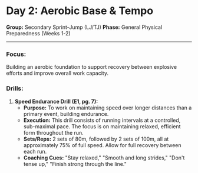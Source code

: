 # Day 2: Aerobic Base & Tempo

**Group:** Secondary Sprint-Jump (LJ/TJ)
**Phase:** General Physical Preparedness (Weeks 1-2)

---

### Focus:
Building an aerobic foundation to support recovery between explosive efforts and improve overall work capacity.

### Drills:

1.  **Speed Endurance Drill (E1, pg. 7):**
    *   **Purpose:** To work on maintaining speed over longer distances than a primary event, building endurance.
    *   **Execution:** This drill consists of running intervals at a controlled, sub-maximal pace. The focus is on maintaining relaxed, efficient form throughout the run.
    *   **Sets/Reps:** 2 sets of 80m, followed by 2 sets of 100m, all at approximately 75% of full speed. Allow for full recovery between each run.
    *   **Coaching Cues:** "Stay relaxed," "Smooth and long strides," "Don't tense up," "Finish strong through the line."
